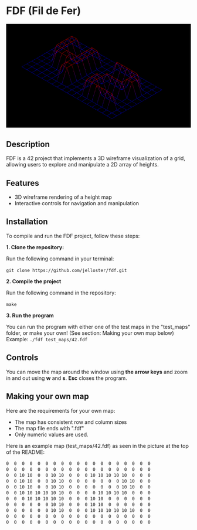 # FDF (Fil de Fer)

![Alt text](example_img/42.fdf.png)

## Description

FDF is a 42 project that implements a 3D wireframe visualization of a grid, allowing users to explore and manipulate a 2D array of heights.

## Features

- 3D wireframe rendering of a height map
- Interactive controls for navigation and manipulation

## Installation

To compile and run the FDF project, follow these steps:

**1. Clone the repository:**

Run the following command in your terminal:

``` git clone https://github.com/jelloster/fdf.git ```

**2. Compile the project**

Run the following command in the repository:

``` make ```

**3. Run the program**

You can run the program with either one of the test maps in the "test_maps" folder, or make your own! (See section: Making your own map below)
Example:
``` ./fdf test_maps/42.fdf ```
## Controls

You can move the map around the window using **the arrow keys** and zoom in and out using **w** and **s**. **Esc** closes the program.

## Making your own map

Here are the requirements for your own map:
- The map has consistent row and column sizes
- The map file ends with ".fdf"
- Only numeric values are used.

Here is an example map (test_maps/42.fdf) as seen in the picture at the top of the README:

```
0  0  0  0  0  0  0  0  0  0  0  0  0  0  0  0  0  0  0 
0  0  0  0  0  0  0  0  0  0  0  0  0  0  0  0  0  0  0
0  0 10 10  0  0 10 10  0  0  0 10 10 10 10 10  0  0  0
0  0 10 10  0  0 10 10  0  0  0  0  0  0  0 10 10  0  0
0  0 10 10  0  0 10 10  0  0  0  0  0  0  0 10 10  0  0
0  0 10 10 10 10 10 10  0  0  0  0 10 10 10 10  0  0  0
0  0  0 10 10 10 10 10  0  0  0 10 10  0  0  0  0  0  0
0  0  0  0  0  0 10 10  0  0  0 10 10  0  0  0  0  0  0
0  0  0  0  0  0 10 10  0  0  0 10 10 10 10 10 10  0  0
0  0  0  0  0  0  0  0  0  0  0  0  0  0  0  0  0  0  0
0  0  0  0  0  0  0  0  0  0  0  0  0  0  0  0  0  0  0
```


